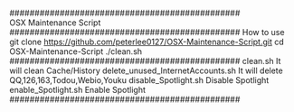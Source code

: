 ##############################################	
	OSX Maintenance Script
##############################################
How to use
	 git clone https://github.com/peterlee0127/OSX-Maintenance-Script.git
	 cd OSX-Maintenance-Script 
	 ./clean.sh
##############################################
clean.sh
	It will clean Cache/History
delete_unused_InternetAccounts.sh
	It will delete QQ,126,163,Todou,Webio,Youku
disable_Spotlight.sh
	Disable Spotlight
enable_Spotlight.sh
	Enable Spotlight
##############################################
